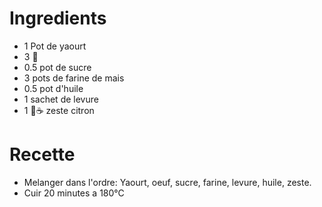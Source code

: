 # Ingredients
* 1 Pot de yaourt
* 3 :egg:
* 0.5 pot de sucre
* 3 pots de farine de mais
* 0.5 pot d'huile
* 1 sachet de levure
* 1 :spoon::coffee: zeste citron

# Recette
* Melanger dans l'ordre: Yaourt, oeuf, sucre, farine, levure, huile, zeste.
* Cuir 20 minutes a 180°C
